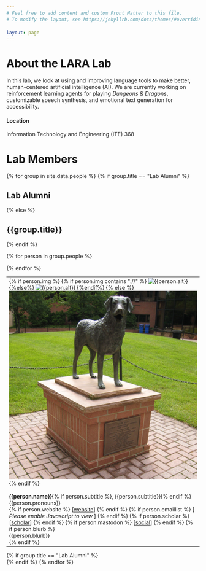 ```yaml
---
# Feel free to add content and custom Front Matter to this file.
# To modify the layout, see https://jekyllrb.com/docs/themes/#overriding-theme-defaults

layout: page
---
```



# About the LARA Lab
In this lab, we look at using and improving language tools to make better, human-centered artificial intelligence (AI). We are currently working on reinforcement learning agents for playing <i>Dungeons &amp; Dragons</i>, customizable speech synthesis, and emotional text generation for accessibility.


#### Location
Information Technology and Engineering (ITE) 368



# Lab Members

{% for group in site.data.people %}
{% if group.title == "Lab Alumni" %}<div class="expand-link"><h2>Lab Alumni</h2></div> <div class="expand-content">
{% else %} <h2> {{group.title}} </h2>{% endif %}

<div class="table-wrapper">
<div class="table-scroll">
<table class="people">
  <tbody>
  <tr>
  {% for person in group.people %}
	<td>
	<div class="image-cropper">
	 {% if person.img %}
		 {% if person.img contains "://" %}
			 <img src="{{person.img}}" alt="{{person.alt}}">
			 {%else%}
			 <img src="assets/img/people/{{person.img}}" alt="{{person.alt}}">
		 {%endif%}
	 {% else %}
	 <img src="assets/img/people/UMBC_Mascot.jpg" alt="Statue of True Grit, UMBC's mascot. True Grit is a Chesapeake Bay Retriever. Source: https://en.m.wikipedia.org/wiki/File:UMBC_Mascot.jpg">
	 {% endif %} 
	 </div>
	 <br>
	 <h4 style="display: inline;">{{person.name}}</h4>{% if person.subtitle %}, {{person.subtitle}}{% endif %}<br>
	 <div aria-label="pronouns">{{person.pronouns}}</div>
	 {% if person.website %}
	 [<a href="{{person.website}}" aria-label="{{person.name}}'s website">website</a>]
	 {% endif %}
	 {% if person.emaillist %}
	 [<div id="email{{person.first}}" style="display:inline;"> 
		<noscript><i>Please enable Javascript to view</i></noscript>
	</div>]
	 {% endif %}
	 {% if person.scholar %}
	 [<a href="{{person.scholar}}" aria-label="{{person.name}}'s Google Scholar">scholar</a>]
	 {% endif %}
	 {% if person.mastodon %}
	 [<a href="{{person.mastodon}}" aria-label="{{person.name}}'s mastodon account">social</a>]
	 {% endif %}
	 {% if person.blurb %}
	 <br><div class="bio" aria-label="about {{person.name}}">{{person.blurb}}</div>
	 {% endif %}
	</td>
	
  {% endfor %}
  </tr>
</tbody>
</table>
</div>
</div>
{% if group.title == "Lab Alumni" %}</div>{% endif %}
{% endfor %}
